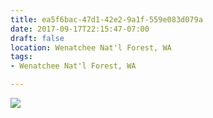 ```yaml
---
title: ea5f6bac-47d1-42e2-9a1f-559e083d079a
date: 2017-09-17T22:15:47-07:00
draft: false
location: Wenatchee Nat'l Forest, WA
tags:
- Wenatchee Nat'l Forest, WA

---
```



![](https://d17enza3bfujl8.cloudfront.net/DSCF8442.jpg)


